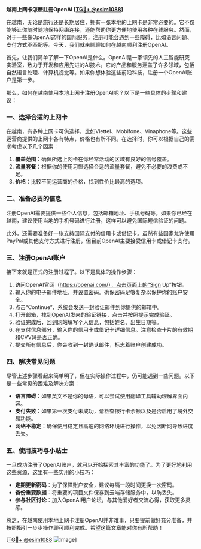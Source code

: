**越南上网卡怎麽註冊OpenAI [[TG💪+ @esim1088](https://t.me/s/esim1088)]**

在越南，无论是旅行还是长期居住，拥有一张本地的上网卡是非常必要的。它不仅能够让你随时随地保持网络连接，还能帮助你更方便地使用各种在线服务。然而，对于一些像OpenAI这样的国际服务，注册可能会遇到一些障碍，比如语言问题、支付方式不匹配等。今天，我们就来聊聊如何在越南顺利注册OpenAI。

首先，让我们简单了解一下OpenAI是什么。OpenAI是一家领先的人工智能研究实验室，致力于开发和应用先进的AI技术。它的产品和服务涵盖了许多领域，包括自然语言处理、计算机视觉等。如果你想体验这些前沿科技，注册一个OpenAI账户是第一步。

那么，如何在越南使用本地上网卡注册OpenAI呢？以下是一些具体的步骤和建议：

### 一、选择合适的上网卡

在越南，有多种上网卡可供选择，比如Viettel、Mobifone、Vinaphone等。这些运营商提供的上网卡各有特点，价格也有所不同。在选择时，你可以根据自己的需求考虑以下几个因素：

1. **覆盖范围**：确保所选上网卡在你经常活动的区域有良好的信号覆盖。
2. **流量套餐**：根据你的使用习惯选择合适的流量套餐，避免不必要的浪费或不足。
3. **价格**：比较不同运营商的价格，找到性价比最高的选项。

### 二、准备必要的信息

注册OpenAI需要提供一些个人信息，包括邮箱地址、手机号码等。如果你已经在越南，建议使用当地的手机号码进行注册，这样可以避免国际短信验证的问题。

此外，还需要准备好一张支持国际支付的信用卡或借记卡。虽然有些国家允许使用PayPal或其他支付方式进行注册，但目前OpenAI主要接受信用卡或借记卡支付。

### 三、注册OpenAI账户

接下来就是正式的注册过程了。以下是具体的操作步骤：

1. 访问OpenAI官网（https://openai.com/），点击页面上的“Sign Up”按钮。
2. 输入你的电子邮件地址，并设置密码。确保密码足够复杂以保护你的账户安全。
3. 点击“Continue”，系统会发送一封验证邮件到你提供的邮箱中。
4. 打开邮箱，找到OpenAI发来的验证链接，点击并按照提示完成验证。
5. 验证完成后，回到网站填写个人信息，包括姓名、出生日期等。
6. 在支付信息部分，输入你的信用卡或借记卡详细信息。注意检查卡片的有效期和CVV码是否正确。
7. 提交所有信息后，你会收到一封确认邮件，标志着账户创建成功。

### 四、解决常见问题

尽管上述步骤看起来简单明了，但在实际操作过程中，仍可能遇到一些问题。以下是一些常见的困难及解决方案：

- **语言障碍**：如果英文不是你的母语，可以尝试使用翻译工具辅助理解界面内容。
- **支付失败**：如果第一次支付未成功，请检查银行卡余额以及是否启用了境外交易功能。
- **网络不稳定**：确保使用稳定且高速的网络环境进行操作，以免因断网导致进度丢失。

### 五、使用技巧与小贴士

一旦成功注册了OpenAI账户，就可以开始探索其丰富的功能了。为了更好地利用这些资源，这里有一些实用的小技巧：

- **定期更新密码**：为了保障账户安全，建议每隔一段时间更换一次密码。
- **备份重要数据**：将重要的项目文件保存到云端存储服务中，以防丢失。
- **参与社区讨论**：加入OpenAI用户论坛，与其他爱好者交流心得，获取更多灵感。

总之，在越南使用本地上网卡注册OpenAI并非难事，只要提前做好充分准备，并按照指引一步步操作即可顺利完成。希望这篇文章能对你有所帮助！

[[TG💪+ @esim1088](https://t.me/s/esim1088) ![Image](https://i.postimg.cc/4NQfJmqS/Snipaste-2025-05-13-00-14-12.png)]